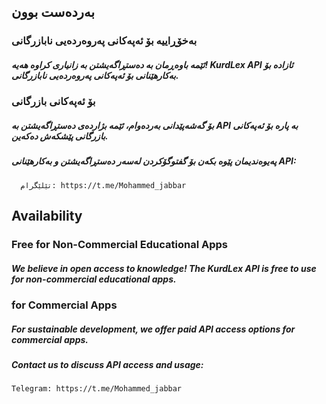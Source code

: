 ## بەردەست بوون

### بەخۆڕاییە بۆ ئەپەکانی پەروەردەیی نابازرگانی

##### ئێمە باوەڕمان بە دەستڕاگەیشتن بە زانیاری کراوە هەیە! KurdLex API ئازادە بۆ بەکارهێنانی بۆ ئەپەکانی پەروەردەیی نابازرگانی.

### بۆ ئەپەکانی بازرگانی

##### بۆ گەشەپێدانی بەردەوام، ئێمە بژاردەی دەستڕاگەیشتن بە API بە پارە بۆ ئەپەکانی بازرگانی پێشکەش دەکەین.

##### پەیوەندیمان پێوە بکەن بۆ گفتوگۆکردن لەسەر دەستڕاگەیشتن و بەکارهێنانی API:

      تێلێگرام: https://t.me/Mohammed_jabbar

## Availability

### Free for Non-Commercial Educational Apps

##### We believe in open access to knowledge! The KurdLex API is free to use for non-commercial educational apps.

### for Commercial Apps

##### For sustainable development, we offer paid API access options for commercial apps.

##### Contact us to discuss API access and usage:

    Telegram: https://t.me/Mohammed_jabbar
